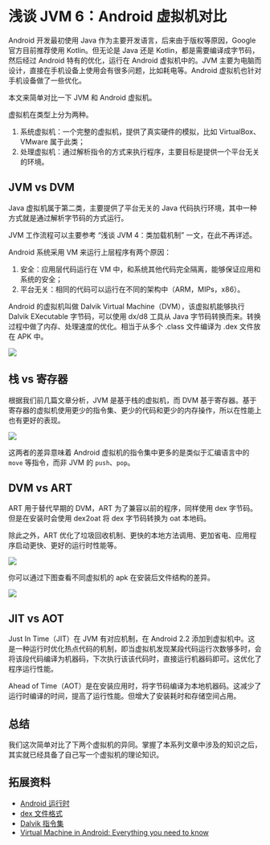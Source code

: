 # 浅谈 JVM 6：Android 虚拟机对比

Android 开发最初使用 Java 作为主要开发语言，后来由于版权等原因，Google 官方目前推荐使用 Kotlin。但无论是 Java 还是 Kotlin，都是需要编译成字节码，然后经过 Android 特有的优化，运行在 Android 虚拟机中的。JVM 主要为电脑而设计，直接在手机设备上使用会有很多问题，比如耗电等。Android 虚拟机也针对手机设备做了一些优化。

本文来简单对比一下 JVM 和 Android 虚拟机。

虚拟机在类型上分为两种。
1. 系统虚拟机：一个完整的虚拟机，提供了真实硬件的模拟，比如 VirtualBox、VMware 属于此类；
2. 处理虚拟机：通过解析指令的方式来执行程序，主要目标是提供一个平台无关的环境。

## JVM vs DVM

Java 虚拟机属于第二类，主要提供了平台无关的 Java 代码执行环境，其中一种方式就是通过解析字节码的方式运行。

JVM 工作流程可以主要参考 “浅谈 JVM 4：类加载机制” 一文，在此不再详述。

Android 系统采用 VM 来运行上层程序有两个原因：
1. 安全：应用层代码运行在 VM 中，和系统其他代码完全隔离，能够保证应用和系统的安全；
2. 平台无关：相同的代码可以运行在不同的架构中（ARM，MIPs，x86）。

Android 的虚拟机叫做 Dalvik Virtual Machine（DVM），该虚拟机能够执行 Dalvik EXecutable 字节码，可以使用 dx/d8 工具从 Java 字节码转换而来。转换过程中做了内存、处理速度的优化。相当于从多个 .class 文件编译为 .dex 文件放在 APK 中。

![](https://blog-pic-1251295613.cos.ap-guangzhou.myqcloud.com/1646404106.86SmartPic.png)

## 栈 vs 寄存器

根据我们前几篇文章分析，JVM 是基于栈的虚拟机，而 DVM 基于寄存器。基于寄存器的虚拟机使用更少的指令集、更少的代码和更少的内存操作，所以在性能上也有更好的表现。

![](https://blog-pic-1251295613.cos.ap-guangzhou.myqcloud.com/1646404323.92SmartPic.png)

这两者的差异意味着 Android 虚拟机的指令集中更多的是类似于汇编语言中的 `move` 等指令，而非 JVM 的 `push`、`pop`。

## DVM vs ART

ART 用于替代早期的 DVM，ART 为了兼容以前的程序，同样使用 dex 字节码。但是在安装时会使用 dex2oat 将 dex 字节码转换为 oat 本地码。

除此之外，ART 优化了垃圾回收机制、更快的本地方法调用、更加省电、应用程序启动更快、更好的运行时性能等。

![](https://blog-pic-1251295613.cos.ap-guangzhou.myqcloud.com/1646404989.32SmartPic.png)

你可以通过下图查看不同虚拟机的 apk 在安装后文件结构的差异。

![](https://blog-pic-1251295613.cos.ap-guangzhou.myqcloud.com/1646405044.64SmartPic.png)

## JIT vs AOT

Just In Time（JIT）在 JVM 有对应机制，在 Android 2.2 添加到虚拟机中。这是一种运行时优化热点代码的机制，即当虚拟机发现某段代码运行次数够多时，会将该段代码编译为机器码，下次执行该该代码时，直接运行机器码即可。这优化了程序运行性能。

Ahead of Time（AOT）是在安装应用时，将字节码编译为本地机器码。这减少了运行时编译的时间，提高了运行性能。但增大了安装耗时和存储空间占用。

## 总结

我们这次简单对比了下两个虚拟机的异同。掌握了本系列文章中涉及的知识之后，其实就已经具备了自己写一个虚拟机的理论知识。

## 拓展资料

- [Android 运行时](https://source.android.com/devices/tech/dalvik)
- [dex 文件格式](https://source.android.com/devices/tech/dalvik/dex-format)
- [Dalvik 指令集](https://source.android.com/devices/tech/dalvik/dalvik-bytecode)
- [Virtual Machine in Android: Everything you need to know](https://medium.com/android-news/virtual-machine-in-android-everything-you-need-to-know-9ec695f7313b)